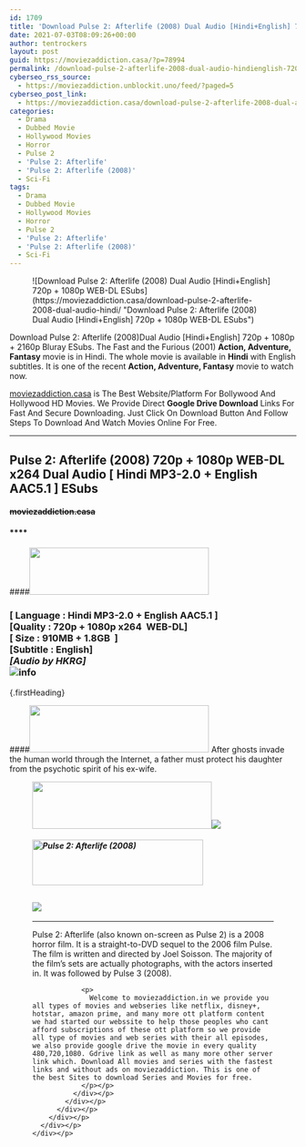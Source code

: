 ```yaml
---
id: 1709
title: 'Download Pulse 2: Afterlife (2008) Dual Audio [Hindi+English] 720p + 1080p WEB-DL ESubs'
date: 2021-07-03T08:09:26+00:00
author: tentrockers
layout: post
guid: https://moviezaddiction.casa/?p=78994
permalink: /download-pulse-2-afterlife-2008-dual-audio-hindienglish-720p-1080p-web-dl-esubs/
cyberseo_rss_source:
  - https://moviezaddiction.unblockit.uno/feed/?paged=5
cyberseo_post_link:
  - https://moviezaddiction.casa/download-pulse-2-afterlife-2008-dual-audio-hindi/
categories:
  - Drama
  - Dubbed Movie
  - Hollywood Movies
  - Horror
  - Pulse 2
  - 'Pulse 2: Afterlife'
  - 'Pulse 2: Afterlife (2008)'
  - Sci-Fi
tags:
  - Drama
  - Dubbed Movie
  - Hollywood Movies
  - Horror
  - Pulse 2
  - 'Pulse 2: Afterlife'
  - 'Pulse 2: Afterlife (2008)'
  - Sci-Fi
---
```

<figure class="entry-thumbnail">![Download Pulse 2: Afterlife (2008) Dual Audio [Hindi+English] 720p + 1080p WEB-DL ESubs](https://moviezaddiction.casa/download-pulse-2-afterlife-2008-dual-audio-hindi/ "Download Pulse 2: Afterlife (2008) Dual Audio [Hindi+English] 720p + 1080p WEB-DL ESubs") </figure> 

Download Pulse 2: Afterlife (2008)Dual Audio [Hindi+English] 720p + 1080p + 2160p Bluray ESubs. The Fast and the Furious (2001) **Action, Adventure, Fantasy** movie is in Hindi. The whole movie is available in **Hindi** with English subtitles. It is one of the recent **Action, Adventure, Fantasy** movie to watch now.

[moviezaddiction.casa](https://moviezaddiction.casa) is The Best Website/Platform For Bollywood And Hollywood HD Movies. We Provide Direct **Google Drive Download** Links For Fast And Secure Downloading. Just Click On Download Button And Follow Steps To Download And Watch Movies Online For Free.

* * *

## <span>Pulse 2: Afterlife (2008) 720p + 1080p WEB-DL x264 Dual Audio [ Hindi MP3-2.0 + English AAC5.1 ] ESubs</span>

#### <span>~~moviezaddiction.casa~~</span>

#### ****

####<img loading="lazy" class="aligncenter" src="https:///moviezaddiction.casa/wp-content/uploads/2018/02/Media-Info.png?zoom=0.8099999785423279&resize=315%2C83&ssl=1" srcset="https://moviezaddiction.casa//wp-content/uploads/2018/02/Media-Info.png?zoom=0.8999999761581421&resize=315%2C83&ssl=1" width="315" height="83" /> 

### <span><span><strong>[ Language : Hindi MP3-2.0 + English AAC5.1</strong>&nbsp;]</span><br /><span>[Quality : 720p + 1080p x264&nbsp; WEB-DL]</span><br /><span>[ Size : 910MB + 1.8GB&nbsp; ]</span><br /><span>[Subtitle : English]<br /><em>[Audio by HKRG]</em><br /></span></span><img src="https://i.imgur.com/AusysgD.png" alt="info" usemap="#workmap" /> </p> 

<map name="workmap">
  <area alt="imdb" coords="0,0,80,40" shape="rect" href="https://www.imdb.com/title/tt1038072/" target="_blank" />
  
  <area alt="youtube" coords="100,0,180,40" shape="rect" href="https://www.youtube.com/watch?v=-xER0w5Kf0U" target="_blank" />
</map> {.firstHeading}

####<img loading="lazy" class="aligncenter" src="https://moviezaddiction.casa//wp-content/uploads/2018/02/Plot.jpeg?zoom=0.8099999785423279&resize=315%2C83&ssl=1" srcset="https://moviezaddiction.casa//wp-content/uploads/2018/02/Plot.jpeg?zoom=0.8999999761581421&resize=315%2C83&ssl=1" width="315" height="83" /> <span>After ghosts invade the human world through the Internet, a father must protect his daughter from the psychotic spirit of his ex-wife.</span>

<div class="wp-block-image">
  <figure class="aligncenter is-resized"><img loading="lazy" class="aligncenter" src="https://i1.wp.com/moviezaddiction.casa/wp-content/uploads/2018/02/Screenshots-Button.png?zoom=0.8099999785423279&resize=315%2C83&ssl=1" srcset="https://moviezaddiction.casa//wp-content/uploads/2018/02/Screenshots-Button.png?zoom=0.8999999761581421&resize=315%2C83&ssl=1" width="315" height="83" /><img src="https://1.bp.blogspot.com/-BkEGMfqKg3U/YOAaOj2KV9I/AAAAAAAAEhs/ASirTSeIyWozAsr-b1YlSemr5JjtdH1BgCLcBGAsYHQ/s16000/Pulse%2B2%2B-%2BAfterlife%2B%25282008%2529%2B1080p%2BWEB-DL%2Bx264%2BDual%2BAudio%2B%255B%2BHindi%2BMP3-2.0%2B%252B%2BEnglish%2BAAC5.1%2B%255D%2BESubs%2B1.8GB%2B%255Bwww.MoviezAddiction.casa%255D_s.jpg" /> </p> 
  
  <h4 class="summary_text">
    <em><img loading="lazy" class="aligncenter" src="https://i2.wp.com/moviezaddiction.casa/wp-content/uploads/2018/02/Download-Button-1.png?zoom=0.8099999785423279&resize=300%2C80&ssl=1" srcset="https://i2.wp.com/moviezaddiction.casa/wp-content/uploads/2018/02/Download-Button-1.png?zoom=0.8999999761581421&resize=300%2C80&ssl=1" alt="Pulse 2: Afterlife (2008)" width="300" height="80" /></em>
  </h4>
  
  <h2>
    <img class="aligncenter" src="https://i.imgur.com/Ds7bb.gif" />
  </h2>
  
  <hr />
  
  <div class="mod" data-md="50" data-hveid="250" data-ved="0ahUKEwi-7dnvqo7WAhXLsFQKHTILBKEQkCkI-gEoAzAn">
    <div class="_cgc kno-fb-ctx" data-hveid="251" data-ved="0ahUKEwi-7dnvqo7WAhXLsFQKHTILBKEQziAI-wEoADAn">
      <div class="r-iH9cFH0n0MiE">
        <div class="mod" data-md="50" data-hveid="228" data-ved="0ahUKEwjniJq86tTWAhULK48KHU9mChkQkCkI5AEoBDAh">
          <div class="_cgc kno-fb-ctx" data-hveid="229" data-ved="0ahUKEwjniJq86tTWAhULK48KHU9mChkQziAI5QEoADAh">
            <div class="r-iwKCMzMr_HBQ">
              <div class="overviewContainer ng-star-inserted">
                <p>
                  Pulse 2: Afterlife (also known on-screen as Pulse 2) is a 2008 horror film. It is a straight-to-DVD sequel to the 2006 film Pulse. The film is written and directed by Joel Soisson. The majority of the film’s sets are actually photographs, with the actors inserted in. It was followed by Pulse 3 (2008).
                </p>
                
                <p>
                  Welcome to moviezaddiction.in we provide you all types of movies and webseries like netflix, disney+, hotstar, amazon prime, and many more ott platform content we had started our webssite to help those peoples who cant afford subscriptions of these ott platform so we provide all type of movies and web series with their all episodes, we also provide google drive the movie in every quality 480,720,1080. Gdrive link as well as many more other server link which. Download All movies and series with the fastest links and without ads on moviezaddiction. This is one of the best Sites to download Series and Movies for free.
                </p></p>
              </div></p>
            </div></p>
          </div></p>
        </div></p>
      </div></p>
    </div></p>
  </div></figure>
</div>